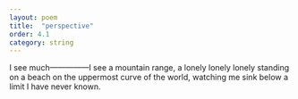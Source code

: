 ```yaml
---
layout: poem
title:  "perspective"
order: 4.1
category: string
---
```


I see much—————I see a mountain range, a lonely lonely lonely standing on a beach on the uppermost curve of the world, watching me sink below a limit I have never known.
